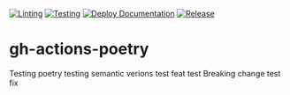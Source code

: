[![Linting](https://github.com/khosbayar-sorenson/gh-actions-poetry/actions/workflows/lint.yml/badge.svg)](https://github.com/khosbayar-sorenson/gh-actions-poetry/actions/workflows/lint.yml)
[![Testing](https://github.com/khosbayar-sorenson/gh-actions-poetry/actions/workflows/test.yml/badge.svg)](https://github.com/khosbayar-sorenson/gh-actions-poetry/actions/workflows/test.yml)
[![Deploy Documentation](https://github.com/khosbayar-sorenson/gh-actions-poetry/actions/workflows/pages.yml/badge.svg)](https://github.com/khosbayar-sorenson/gh-actions-poetry/actions/workflows/pages.yml)
[![Release](https://github.com/khosbayar-sorenson/gh-actions-poetry/actions/workflows/release.yml/badge.svg)](https://github.com/khosbayar-sorenson/gh-actions-poetry/actions/workflows/release.yml)

# gh-actions-poetry
Testing poetry
testing semantic verions
test feat
test Breaking change
test fix